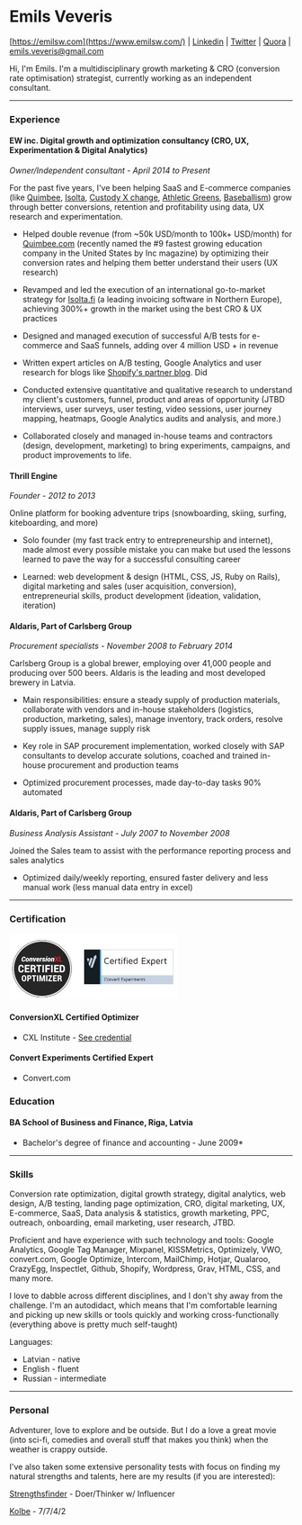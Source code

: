# Emils Veveris 

[https://emilsw.com](https://www.emilsw.com/) | [Linkedin](https://www.linkedin.com/in/emilsveveris/) | [Twitter](https://twitter.com/emils_w) | [Quora](https://www.quora.com/profile/Emils-Veveris) | emils.veveris@gmail.com 

Hi, I'm Emils. I'm a multidisciplinary growth marketing & CRO (conversion rate optimisation) strategist, currently working as an independent consultant.



---

### Experience

#### EW inc. Digital growth and optimization consultancy (CRO, UX, Experimentation & Digital Analytics)

*Owner/Independent consultant - April 2014 to Present*

For the past five years, I've been helping SaaS and E-commerce companies (like [Quimbee](https://www.quimbee.com/), [Isolta](https://www.isolta.fi/), [Custody X change](https://www.custodyxchange.com/), [Athletic Greens](https://athleticgreens.com), [Baseballism](https://www.baseballism.com/)) grow through better conversions, retention and profitability using data, UX research and experimentation.

* Helped double revenue (from ~50k USD/month to 100k+ USD/month) for [Quimbee.com](https://www.quimbee.com/) (recently named the #9 fastest growing education company in the United States by Inc magazine) by optimizing their conversion rates and helping them better understand their users (UX research)

* Revamped and led the execution of an international go-to-market strategy for [Isolta.fi](https://www.isolta.fi/) (a leading invoicing software in Northern Europe), achieving 300%+ growth in the market using the best CRO & UX practices

* Designed and managed execution of successful A/B tests for e-commerce and SaaS funnels, adding over 4 million USD + in revenue 

* Written expert articles on A/B testing, Google Analytics and user research for blogs like [Shopify's partner blog](https://www.shopify.com/partners/blog/how-to-choose-the-right-a-b-testing-strategy-for-your-clients). Did 
 
* Conducted extensive quantitative and qualitative research to understand my client's customers, funnel, product and areas of opportunity (JTBD interviews, user surveys, user testing, video sessions, user journey mapping, heatmaps, Google Analytics audits and analysis, and more.)

* Collaborated closely and managed in-house teams and contractors (design, development, marketing) to bring experiments, campaigns, and product improvements to life.

#### Thrill Engine

*Founder - 2012 to 2013*

Online platform for booking adventure trips (snowboarding, skiing, surfing, kiteboarding, and more)

* Solo founder (my fast track entry to entrepreneurship and internet), made almost every possible mistake you can make but used the lessons learned to pave the way for a successful consulting career

* Learned: web development & design (HTML, CSS, JS, Ruby on Rails), digital marketing and sales (user acquisition, conversion), entrepreneurial skills, product development (ideation, validation, iteration)


#### Aldaris, Part of Carlsberg Group 
*Procurement specialists - November 2008 to February 2014* 

Carlsberg Group is a global brewer, employing over 41,000 people and producing over 500 beers. Aldaris is the leading and most developed brewery in Latvia.

* Main responsibilities: ensure a steady supply of production materials, collaborate with vendors and in-house stakeholders (logistics, production, marketing, sales), manage inventory, track orders, resolve supply issues, manage supply risk

* Key role in SAP procurement implementation, worked closely with SAP consultants to develop accurate solutions, coached and trained in-house procurement and production teams

* Optimized procurement processes, made day-to-day tasks 90% automated

#### Aldaris, Part of Carlsberg Group
*Business Analysis Assistant - July 2007 to November 2008*

Joined the Sales team to assist with the performance reporting process and sales analytics

* Optimized daily/weekly reporting, ensured faster delivery and less manual work (less manual data entry in excel) 

---
### Certification
<img src="/images/cr.jpg" width="300">

#### ConversionXL Certified Optimizer 
* CXL Institute - [See credential](https://certificates.conversionxl.com/2sfmk9fh)

#### Convert Experiments Certified Expert 
* Convert.com 

### Education

#### BA School of Business and Finance, Riga, Latvia
* Bachelor's degree of finance and accounting - June 2009*

---

### Skills

Conversion rate optimization, digital growth strategy, digital analytics, web design, A/B testing, landing page optimization, CRO, digital marketing, UX, E-commerce, SaaS, Data analysis & statistics, growth marketing, PPC, outreach, onboarding, email marketing, user research, JTBD. 

Proficient and have experience with such technology and tools: Google Analytics, Google Tag Manager, Mixpanel, KISSMetrics, Optimizely, VWO, convert.com, Google Optimize, Intercom, MailChimp, Hotjar, Qualaroo, CrazyEgg, Inspectlet, Github, Shopify, Wordpress, Grav, HTML, CSS, and many more.

I love to dabble across different disciplines, and I don't shy away from the challenge. I'm an autodidact, which means that I'm comfortable learning and picking up new skills or tools quickly and working cross-functionally (everything above is pretty much self-taught)

Languages:
* Latvian - native
* English - fluent
* Russian - intermediate

---

### Personal

Adventurer, love to explore and be outside. But I do a love a great movie (into sci-fi, comedies and overall stuff that makes you think) when the weather is crappy outside. 

I've also taken some extensive personality tests with focus on finding my natural strengths and talents, here are my results (if you are interested):

[Strengthsfinder](https://drive.google.com/file/d/1HhfPPXNlv7SBxzYcYjPxbaL4VTqvQDZk/view?usp=sharing) - Doer/Thinker w/ Influencer 

[Kolbe](https://drive.google.com/file/d/11_s_WXvNgAVsitDN6W9XDvnZs4NWvATS/view?usp=sharing) - 7/7/4/2



